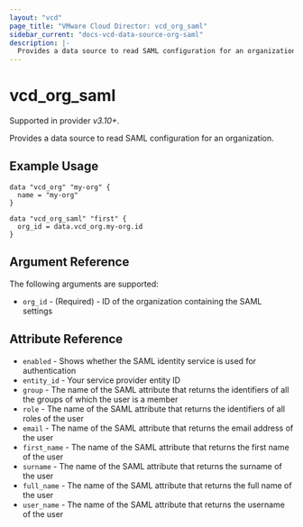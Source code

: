 ```yaml
---
layout: "vcd"
page_title: "VMware Cloud Director: vcd_org_saml"
sidebar_current: "docs-vcd-data-source-org-saml"
description: |-
  Provides a data source to read SAML configuration for an organization.
---
```


# vcd\_org\_saml

Supported in provider *v3.10+*.

Provides a data source to read SAML configuration for an organization.

## Example Usage

```hcl
data "vcd_org" "my-org" {
  name = "my-org"
}

data "vcd_org_saml" "first" {
  org_id = data.vcd_org.my-org.id
}
```

## Argument Reference

The following arguments are supported:

* `org_id` - (Required)  - ID of the organization containing the SAML settings

## Attribute Reference

* `enabled` - Shows whether the SAML identity service is used for authentication
* `entity_id` - Your service provider entity ID
* `group` - The name of the SAML attribute that returns the identifiers of all the groups of which the user is a member
* `role` - The name of the SAML attribute that returns the identifiers of all roles of the user
* `email` - The name of the SAML attribute that returns the email address of the user
* `first_name` - The name of the SAML attribute that returns the first name of the user
* `surname` - The name of the SAML attribute that returns the surname of the user
* `full_name` - The name of the SAML attribute that returns the full name of the user
* `user_name` - The name of the SAML attribute that returns the username of the user
